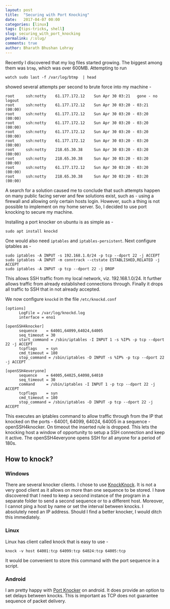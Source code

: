 ```yaml
---
layout: post
title:  "Securing with Port Knocking"
date:   2017-04-07 00:00
categories: [linux]
tags: [tips-tricks, shell]
slug: securing_with_port_knocking
permalink: /:slug/
comments: true
author: Bharath Bhushan Lohray
---
```

Recently I discovered that my log files started growing. The biggest among them was `btmp`, which was over 600MB. Attempting to run

```
watch sudo last -f /var/log/btmp  | head
```

showed several attempts per second to brute force into my machine -

```
root     ssh:notty    61.177.172.12    Sun Apr 30 03:21   gone - no logout
root     ssh:notty    61.177.172.12    Sun Apr 30 03:20 - 03:21  (00:00)
root     ssh:notty    61.177.172.12    Sun Apr 30 03:20 - 03:20  (00:00)
root     ssh:notty    61.177.172.12    Sun Apr 30 03:20 - 03:20  (00:00)
root     ssh:notty    61.177.172.12    Sun Apr 30 03:20 - 03:20  (00:00)
root     ssh:notty    61.177.172.12    Sun Apr 30 03:20 - 03:20  (00:00)
root     ssh:notty    218.65.30.38     Sun Apr 30 03:20 - 03:20  (00:00)
root     ssh:notty    218.65.30.38     Sun Apr 30 03:20 - 03:20  (00:00)
root     ssh:notty    61.177.172.12    Sun Apr 30 03:20 - 03:20  (00:00)
root     ssh:notty    218.65.30.38     Sun Apr 30 03:20 - 03:20  (00:00)

```

A search for a solution caused me to conclude that such attempts happen on many public facing server and few solutions exist, such as - using a firewall and allowing only certain hosts login. However, such a thing is not possible to implement on my home server. So, I decided to use port knocking to secure my machine.

Installing a port knocker on ubuntu is as simple as -

```
sudo apt install knockd
```

One would also need `iptables` and `iptables-persistent`. Next configure iptables as -

```
sudo iptables -A INPUT -s 192.168.1.0/24 -p tcp --dport 22 -j ACCEPT
sudo iptables -A INPUT -m conntrack --ctstate ESTABLISHED,RELATED -j ACCEPT
sudo iptables -A INPUT -p tcp --dport 22 -j DROP
```

This allows SSH traffic from my local network, viz. 192.168.1.0/24. It further allows traffic from already established connections through. Finally it drops all traffic to SSH that in not already accepted.

We now configure `knockd` in the file `/etc/knockd.conf`

```
[options]
      LogFile = /var/log/knockd.log
      interface = eno1

[openSSH4knocker]
      sequence    = 64001,64099,64024,64005
      seq_timeout = 30
      start_command = /sbin/iptables -I INPUT 1 -s %IP% -p tcp --dport 22 -j ACCEPT
      tcpflags    = syn
      cmd_timeout = 180
      stop_command = /sbin/iptables -D INPUT -s %IP% -p tcp --dport 22 -j ACCEPT

[openSSH4everyone]
      sequence    = 64005,64025,64098,64010
      seq_timeout = 30
      command     = /sbin/iptables -I INPUT 1 -p tcp --dport 22 -j ACCEPT
      tcpflags    = syn
      cmd_timeout = 180
      stop_command = /sbin/iptables -D INPUT -p tcp --dport 22 -j ACCEPT
```

This executes an iptables command to allow traffic through from the IP that knocked on the ports - 64001, 64099, 64024, 64005 in a sequence - openSSH4knocker. On timeout the inserted rule is dropped. This lets the knocking host a window of opportunity to setup a SSH connection and keep it active. The openSSH4everyone opens SSH for all anyone for a period of 180s.

## How to knock?
### Windows
There are several knocker clients. I chose to use [KnockKnock](https://sourceforge.net/projects/knockknock/). It is not a very good client as it allows on more than one sequence to be stored. I have discovered that I need to keep a second instance of the program in a separate folder to send a second sequence or to a different host. Moreover, I cannot ping a host by name or set the interval between knocks. I absolutely need an IP address. Should I find a better knocker, I would ditch this immediately.

### Linux
Linux has client called knock that is easy to use -

```
knock -v host 64001:tcp 64099:tcp 64024:tcp 64005:tcp
```

It would be convenient to store this command with the port sequence in a script.

### Android
I am pretty happy with [Port Knocker](https://play.google.com/store/apps/details?id=com.xargsgrep.portknocker) on android. It does provide an option to set delays between knocks. This is important as TCP does not guarantee sequence of packet delivery.
